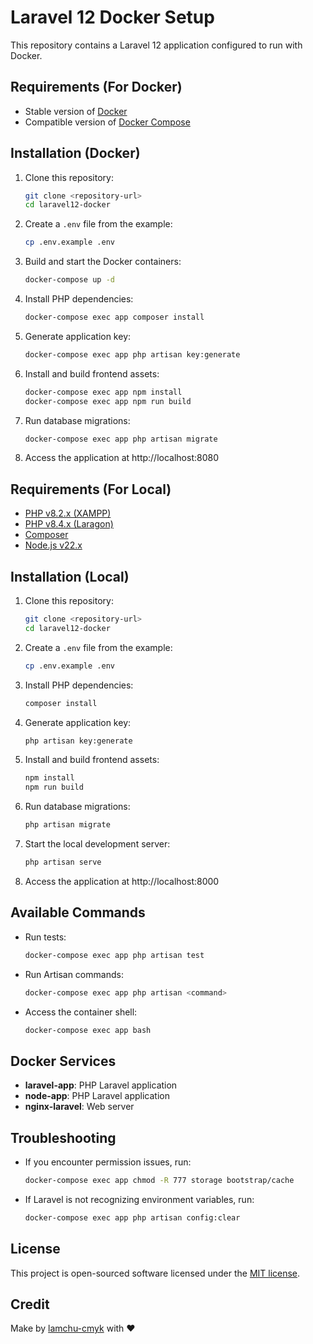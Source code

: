 # Laravel 12 Docker Setup

This repository contains a Laravel 12 application configured to run with Docker.

## Requirements (For Docker)
- Stable version of [Docker](https://docs.docker.com/engine/install/)
- Compatible version of [Docker Compose](https://docs.docker.com/compose/install/#install-compose)

## Installation (Docker)

1. Clone this repository:
   ```bash
   git clone <repository-url>
   cd laravel12-docker
   ```

2. Create a `.env` file from the example:
   ```bash
   cp .env.example .env
   ```

3. Build and start the Docker containers:
   ```bash
   docker-compose up -d
   ```

4. Install PHP dependencies:
   ```bash
   docker-compose exec app composer install
   ```

5. Generate application key:
   ```bash
   docker-compose exec app php artisan key:generate
   ```

6. Install and build frontend assets:
   ```bash
   docker-compose exec app npm install
   docker-compose exec app npm run build
   ```

7. Run database migrations:
   ```bash
   docker-compose exec app php artisan migrate
   ```

8. Access the application at http://localhost:8080

## Requirements (For Local)
- [PHP v8.2.x (XAMPP)](https://sourceforge.net/projects/xampp/files/XAMPP%20Windows/8.2.12/xampp-windows-x64-8.2.12-0-VS16-installer.exe/download)
- [PHP v8.4.x (Laragon)](https://github.com/leokhoa/laragon/releases/download/8.0.0/laragon-wamp.exe)
- [Composer](https://getcomposer.org/download/)
- [Node.js v22.x](https://nodejs.org/en/blog/release/v22.11.0)

## Installation (Local)

1. Clone this repository:
   ```bash
   git clone <repository-url>
   cd laravel12-docker
   ```

2. Create a `.env` file from the example:
   ```bash
   cp .env.example .env
   ```

3. Install PHP dependencies:
   ```bash
   composer install
   ```

4. Generate application key:
   ```bash
   php artisan key:generate
   ```

5. Install and build frontend assets:
   ```bash
   npm install
   npm run build
   ```

6. Run database migrations:
   ```bash
   php artisan migrate
   ```

7. Start the local development server:
   ```bash
   php artisan serve
   ```

8. Access the application at http://localhost:8000

## Available Commands

- Run tests:
  ```bash
  docker-compose exec app php artisan test
  ```

- Run Artisan commands:
  ```bash
  docker-compose exec app php artisan <command>
  ```

- Access the container shell:
  ```bash
  docker-compose exec app bash
  ```

## Docker Services

- **laravel-app**: PHP Laravel application
- **node-app**: PHP Laravel application
- **nginx-laravel**: Web server

## Troubleshooting

- If you encounter permission issues, run:
  ```bash
  docker-compose exec app chmod -R 777 storage bootstrap/cache
  ```

- If Laravel is not recognizing environment variables, run:
  ```bash
  docker-compose exec app php artisan config:clear
  ```

## License

This project is open-sourced software licensed under the [MIT license](https://opensource.org/licenses/MIT).

## Credit
Make by [lamchu-cmyk](https://github.com/lamchu-cmyk) with ❤️